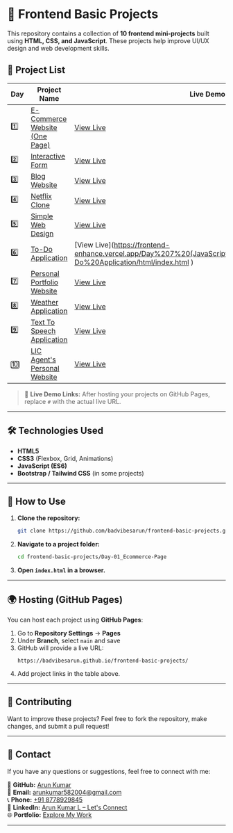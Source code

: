 # 🎨 Frontend Basic Projects  

This repository contains a collection of **10 frontend mini-projects** built using **HTML, CSS, and JavaScript**. These projects help improve UI/UX design and web development skills.  

## 📌 Project List  

| Day  | Project Name                           | Live Demo |
|------|---------------------------------------|-----------|
| 1️⃣  | [E-Commerce Website (One Page)](./Day-01_Ecommerce-Page/) | [View Live](https://frontend-enhance.vercel.app/Day%201,2%20(E-Commerce%20Website's%20One%20Page%20With%20Price%20Tag)/html/index.html) |
| 2️⃣  | [Interactive Form](./Day-02_Interactive-Form/) | [View Live](https://frontend-enhance.vercel.app/Day%203%20(Build%20a%20User-Friendly%20and%20Interactive%20Form)/html/index.html) |
| 3️⃣  | [Blog Website](./Day-03_Blog-Website/) | [View Live](https://frontend-enhance.vercel.app/Day%204-v1%20(Developing%20a%20Blog%20Website)/html/index.html) |
| 4️⃣  | [Netflix Clone](./Day-04_Netflix-Clone/) | [View Live](https://frontend-enhance.vercel.app/Day%205%20(Develop%20a%20Realtime%20NETFLIX%20Website)/html/index.html) |
| 5️⃣  | [Simple Web Design](./Day-05_Simple-Web-Design/) | [View Live](https://frontend-enhance.vercel.app/Day%206%20(Develop%20a%20Simple%20Web%20Design)/html/index.html) |
| 6️⃣  | [To-Do Application](./Day-06_Todo-App/)  | [View Live](https://frontend-enhance.vercel.app/Day%207%20(JavaScript%20Overview%20Create%20To-Do%20Application/html/index.html ) |
| 7️⃣  | [Personal Portfolio Website](./Day-07_Portfolio-Website/) | [View Live](https://frontend-enhance.vercel.app/Day%208%20(Create%20Personal%20Portfolio%20Website)/html/index.html) |
| 8️⃣  | [Weather Application](./Day-08_Weather-App/) | [View Live](https://frontend-enhance.vercel.app/Day%209%20(Develop%20a%20Weather%20Application)/html/index.html) |
| 9️⃣  | [Text To Speech Application](./Day-09_Text-To-Speech-App/) | [View Live](https://frontend-enhance.vercel.app/Day%2010%20(Develop%20a%20Text%20To%20Speech%20Application)/index.html) |
| 🔟  | [LIC Agent's Personal Website](./Day-10_LIC-Agent-Website/) | [View Live](https://frontend-enhance.vercel.app/LIC%20Agent's%20Personal%20Website/html/index.html) |

> 🚀 **Live Demo Links:** After hosting your projects on GitHub Pages, replace `#` with the actual live URL.

---

## 🛠 Technologies Used  
- **HTML5**  
- **CSS3** (Flexbox, Grid, Animations)  
- **JavaScript (ES6)**  
- **Bootstrap / Tailwind CSS** (in some projects)  

---

## 🔧 How to Use  
1. **Clone the repository:**  
   ```sh
   git clone https://github.com/badvibesarun/frontend-basic-projects.git

2. **Navigate to a project folder:**  
   ```sh
   cd frontend-basic-projects/Day-01_Ecommerce-Page
   ```
3. **Open `index.html` in a browser.**  

---

## 🌍 Hosting (GitHub Pages)  
You can host each project using **GitHub Pages**:  
1. Go to **Repository Settings** → **Pages**  
2. Under **Branch**, select `main` and save  
3. GitHub will provide a live URL:  
   ```
   https://badvibesarun.github.io/frontend-basic-projects/
   ```
4. Add project links in the table above.

---

## 📢 Contributing  
Want to improve these projects? Feel free to fork the repository, make changes, and submit a pull request!  

---

## 📩 Contact  
If you have any questions or suggestions, feel free to connect with me:  

🔗 **GitHub:** [Arun Kumar](https://github.com/badvibesarun)  
📧 **Email:** [arunkumar582004@gmail.com](mailto:arunkumar582004@gmail.com)   
📞 **Phone:** [+91 8778929845](tel:+918778929845)   
🔗 **LinkedIn:** [Arun Kumar L – Let's Connect](https://www.linkedin.com/in/badvibesarun)  
🌐 **Portfolio:** [Explore My Work](https://badvibesarun.github.io/portfolio/)  


---
